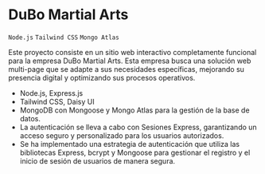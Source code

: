 # DuBo Martial Arts

`Node.js` `Tailwind CSS` `Mongo Atlas`

Este proyecto consiste en un sitio web interactivo completamente funcional para la empresa DuBo Martial Arts. Esta empresa busca una solución web multi-page que se adapte a sus necesidades específicas, mejorando su presencia digital y optimizando sus procesos operativos.

- Node.js, Express.js
- Tailwind CSS, Daisy UI
- MongoDB con Mongoose y Mongo Atlas para la gestión de la base de datos.
- La autenticación se lleva a cabo con Sesiones Express, garantizando un acceso seguro y personalizado para los usuarios autorizados.
- Se ha implementado una estrategia de autenticación que utiliza las bibliotecas Express, bcrypt y Mongoose para gestionar el registro y el inicio de sesión de usuarios de manera segura.
